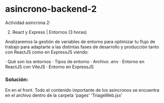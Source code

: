 # asincrono-backend-2

Actividad asíncrona 2:

2. React y Express | Entornos (3 horas)

Analizaremos la gestión de variables de entorno para optimizar tu flujo de trabajo para adaptarte a las distintas fases de desarrollo y producción tanto con ReactJS como en ExpressJS viendo:

· Qué son los entornos
· Tipos de entorno
· Archivo .env
· Entorno en ReactJS con ViteJS
· Entorno en ExpressJS 


### Solución:

En en el front. Todo el contenido importante de los asíncronos se encuentra en el archivo dentro de la carpeta 'pages' 'TriageWeb.jsx'